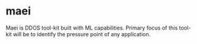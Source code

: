 # maei
Maei is DDOS tool-kit built with ML capabilities. Primary focus of this tool-kit will be to identify the pressure point of any application.
